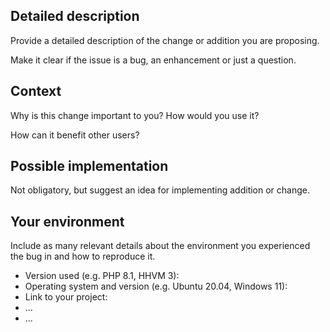 <!-- Provide a general summary of the issue in the Title above -->

## Detailed description

Provide a detailed description of the change or addition you are proposing.

Make it clear if the issue is a bug, an enhancement or just a question.

## Context

Why is this change important to you? How would you use it?

How can it benefit other users?

## Possible implementation

Not obligatory, but suggest an idea for implementing addition or change.

## Your environment

Include as many relevant details about the environment you experienced the bug in and how to reproduce it.

* Version used (e.g. PHP 8.1, HHVM 3):
* Operating system and version (e.g. Ubuntu 20.04, Windows 11):
* Link to your project:
* ...
* ...
